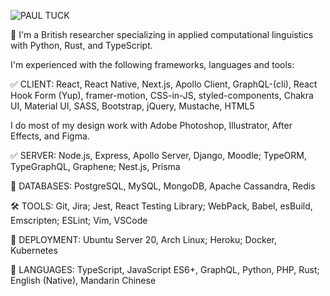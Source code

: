 ![PAUL TUCK](https://i.ibb.co/4KyYZ0B/pt-inverted.png)

🚀 I'm a British researcher specializing in applied computational linguistics with Python, Rust, and TypeScript.

I'm experienced with the following frameworks, languages and tools:

✅ CLIENT: React, React Native, Next.js, Apollo Client, GraphQL-(cli), React Hook Form (Yup), framer-motion, CSS-in-JS, styled-components, Chakra UI, Material UI, SASS, Bootstrap, jQuery, Mustache, HTML5

I do most of my design work with Adobe Photoshop, Illustrator, After Effects, and Figma.

✅ SERVER: Node.js, Express, Apollo Server, Django, Moodle; TypeORM, TypeGraphQL, Graphene; Nest.js, Prisma

📖 DATABASES: PostgreSQL, MySQL, MongoDB, Apache Cassandra, Redis

🛠️ TOOLS: Git, Jira; Jest, React Testing Library; WebPack, Babel, esBuild, Emscripten; ESLint; Vim, VSCode

🚀 DEPLOYMENT: Ubuntu Server 20, Arch Linux; Heroku; Docker, Kubernetes

💬 LANGUAGES: TypeScript, JavaScript ES6+, GraphQL, Python, PHP, Rust; English (Native), Mandarin Chinese
<!--
**pau1tuck/pau1tuck** is a ✨ _special_ ✨ repository because its `README.md` (this file) appears on your GitHub profile.

Here are some ideas to get you started:

- 🔭 I’m currently working on ...
- 🌱 I’m currently learning ...
- 👯 I’m looking to collaborate on ...
- 🤔 I’m looking for help with ...
- 💬 Ask me about ...
- 📫 How to reach me: ...
- 😄 Pronouns: ...
- ⚡ Fun fact: ...
-->
